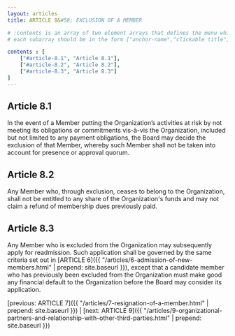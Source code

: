 ```yaml
---
layout: articles
title: ARTICLE 8&#58; EXCLUSION OF A MEMBER

# :contents is an array of two element arrays that defines the menu which appears in the masthead
# each subarray should be in the form ["anchor-name","clickable title"]

contents : [
    ["#article-8.1", "Article 8.1"],
    ["#article-8.2", "Article 8.2"],
    ["#article-8.3", "Article 8.3"]
]
---
```


<h2 id="article-8.1">Article 8.1</h2>

In the event of a Member putting the Organization’s activities at risk by not meeting its obligations or commitments vis-à-vis the Organization, included but not limited to any payment obligations, the Board may decide the exclusion of that Member, whereby such Member shall not be taken into account for presence or approval quorum.

<h2 id="article-8.2">Article 8.2</h2>

Any Member who, through exclusion, ceases to belong to the Organization, shall not be entitled to any share of the Organization's funds and may not claim a refund of membership dues previously paid.

<h2 id="article-8.3">Article 8.3</h2>

Any Member who is excluded from the Organization may subsequently apply for readmission. Such application shall be governed by the same criteria set out in [ARTICLE 6]({{ "/articles/6-admission-of-new-members.html" | prepend: site.baseurl }}), except that a candidate member who has previously been excluded from the Organization must make good any financial default to the Organization before the Board may consider its application.

[previous: ARTICLE 7]({{ "/articles/7-resignation-of-a-member.html" | prepend: site.baseurl }}) \| [next: ARTICLE 9]({{ "/articles/9-organizational-partners-and-relationship-with-other-third-parties.html" | prepend: site.baseurl }})
